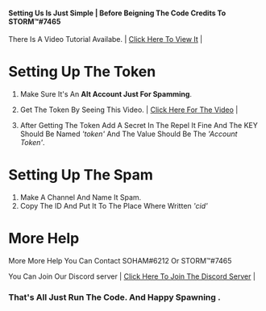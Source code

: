 #### Setting Us Is Just Simple | Before Beigning The Code Credits To STORM™#7465
There Is A Video Tutorial Availabe. | [Click Here To View It](https://discord.gg/DZHAZGyQTq) |

# Setting Up The Token
1. Make Sure It's An **Alt Account Just For Spamming**.

2. Get The Token By Seeing This Video. | [Click Here For The Video](https://www.youtube.com/watch?v=3qzpmTIQ-Gs) |

3. After Getting The Token Add A Secret In The Repel It Fine And The KEY Should Be Named _'token'_ And The Value Should Be The _'Account Token'_.

# Setting Up The Spam
1. Make A Channel And Name It Spam.
2. Copy The ID And Put It To The Place Where Written _'cid'_

# More Help 

More More Help You Can Contact SOHAM#6212 Or STORM™#7465

You Can Join Our Discord server | [Click Here To Join The Discord Server](https://discord.gg/DZHAZGyQTq) |


### That's All Just Run The Code. And Happy Spawning .